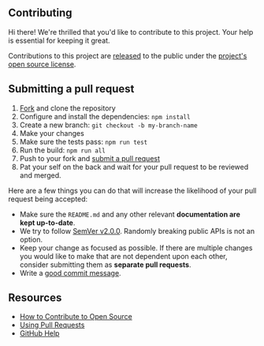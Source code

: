 ## Contributing

Hi there! We're thrilled that you'd like to contribute to this project. Your
help is essential for keeping it great.

Contributions to this project are
[released](https://docs.github.com/en/github/site-policy/github-terms-of-service#6-contributions-under-repository-license)
to the public under the [project's open source license](LICENSE).

## Submitting a pull request

1. [Fork](https://github.com/inooid/knative-env-file-action/fork) and clone the
   repository
2. Configure and install the dependencies: `npm install`
3. Create a new branch: `git checkout -b my-branch-name`
4. Make your changes
5. Make sure the tests pass: `npm run test`
6. Run the build: `npm run all`
7. Push to your fork and
   [submit a pull request](https://github.com/inooid/knative-env-file-action/compare)
8. Pat your self on the back and wait for your pull request to be reviewed and
   merged.

Here are a few things you can do that will increase the likelihood of your pull
request being accepted:

- Make sure the `README.md` and any other relevant **documentation are kept
  up-to-date**.
- We try to follow [SemVer v2.0.0](https://semver.org/). Randomly breaking
  public APIs is not an option.
- Keep your change as focused as possible. If there are multiple changes you
  would like to make that are not dependent upon each other, consider submitting
  them as **separate pull requests**.
- Write a
  [good commit message](http://tbaggery.com/2008/04/19/a-note-about-git-commit-messages.html).

## Resources

- [How to Contribute to Open Source](https://opensource.guide/how-to-contribute/)
- [Using Pull Requests](https://docs.github.com/en/github/collaborating-with-issues-and-pull-requests/about-pull-requests)
- [GitHub Help](https://docs.github.com/en)
